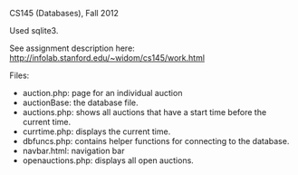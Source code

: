 CS145 (Databases), Fall 2012

Used sqlite3.

See assignment description here: http://infolab.stanford.edu/~widom/cs145/work.html

Files: 
- auction.php: page for an individual auction
- auctionBase: the database file. 
- auctions.php: shows all auctions that have a start time before the current time. 
- currtime.php: displays the current time. 
- dbfuncs.php: contains helper functions for connecting to the database. 
- navbar.html: navigation bar
- openauctions.php: displays all open auctions. 


